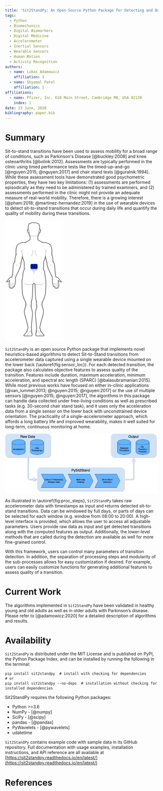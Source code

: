 ```yaml
---
title: 'Sit2StandPy: An Open-Source Python Package for Detecting and Quantifying Sit-to-Stand Transitions Using an Accelerometer on the Lower Back'
tags:
  - Python
  - Biomechanics
  - Digital Biomarkers
  - Digital Medicine
  - Accelerometer
  - Inertial Sensors
  - Wearable Sensors
  - Human Motion
  - Activity Recognition
authors:
  - name: Lukas Adamowicz
    affiliation: 1
  - name: Shyamal Patel
    affiliation: 1
affiliations:
  - name: Pfizer, Inc. 610 Main Street, Cambridge MA, USA 02139
    index: 1
date: 23 June, 2020
bibliography: paper.bib
---
```



# Summary

Sit-to-stand transitions have been used to assess mobility for a broad range of conditions, such as Parkinson's Disease [@buckley:2008] and knee osteoarthritis [@bolink:2012]. Assessments are typically performed in the clinic using timed performance tests like the timed-up-and-go [@nguyen:2015; @nguyen:2017] and chair stand tests [@guralnik:1994]. While these assessment tools have demonstrated good psychometric properties, they have two key limitations: (1) assessments are performed episodically as they need to be administered by trained examiners, and (2) assessments performed in the clinic might not provide an adequate measure of real-world mobility. Therefore, there is a growing interest [@pham:2018; @martinez-hernandez:2019] in the use of wearable devices to detect sit-to-stand transitions that occur during daily life and quantify the quality of mobility during these transitions. 

![Location of the wearable device on the lower back.\label{fig:sensor_loc}](sensor_location.png)

``Sit2StandPy`` is an open source Python package that implements novel heuristics-based algorithms to detect Sit-to-Stand transitions from accelerometer data captured using a single wearable device mounted on the lower back (\autoref{fig:sensor_loc}). For each detected transition, the package also calculates objective features to assess quality of the transition. Features include duration, maximum acceleration, minimum acceleration, and spectral arc length (SPARC) [@balasubramanian:2015]. While most previous works have focused on either in-clinic applications [@van_lummel:2013; @nguyen:2015; @nguyen:2017] or the use of multiple sensors [@nguyen:2015; @nguyen:2017], the algorithms in this package can handle data collected under free-living conditions as well as prescribed tasks (e.g. 30-second chair stand task), and it uses only the acceleration data from a single sensor on the lower back with unconstrained device orientation. The practicality of a single-accelerometer approach, which affords a long battery life and improved wearability, makes it well suited for long-term, continuous monitoring at home.

![A high-level illustration of the input, output, and main processing steps of ``Sit2StandPy``.\label{fig:proc_steps}](alg-overview.png)

As illustrated in \autoref{fig:proc_steps}, ``Sit2StandPy`` takes raw accelerometer data with timestamps as input and returns detected sit-to-stand transitions. Data can be windowed by full days, or parts of days can be selected for each window (e.g. window from 08:00 to 20:00). A high-level interface is provided, which allows the user to access all adjustable parameters. Users provide raw data as input and get detected transitions along with the computed features as output. Additionally, the lower-level methods that are called during the detection are available as well for more fine-grained control. 

With this framework, users can control many parameters of transition detection. In addition, the separation of processing steps and modularity of the sub-processes allows for easy customization if desired. For example, users can easily customize functions for generating additional features to assess quality of a transition.


# Current Work

The algorithms implemented in ``Sit2StandPy`` have been validated in healthy young and old adults as well as in older adults with Parkinson’s disease. Please refer to [@adamowicz:2020] for a detailed description of algorithms and results.

# Availability

``Sit2StandPy`` is distributed under the MIT License and is published on PyPI, the Python Package Index, and can be installed by running the following in the terminal:

```shell-script
pip install sit2standpy  # install with checking for dependencies
# or
pip install sit2standpy --no-deps  # installation without checking for installed dependencies
```

Sit2StandPy requires the following Python packages:

- Python >=3.6
- NumPy - [@numpy]
- SciPy - [@scipy]
- pandas - [@pandas]
- PyWavelets - [@pywavelets]
- udatetime

``Sit2StandPy`` contains example code with sample data in its GitHub repository. Full documentation with usage examples, installation instructions, and API reference are all available at [https://sit2standpy.readthedocs.io/en/latest/](https://sit2standpy.readthedocs.io/en/latest/)

# References
